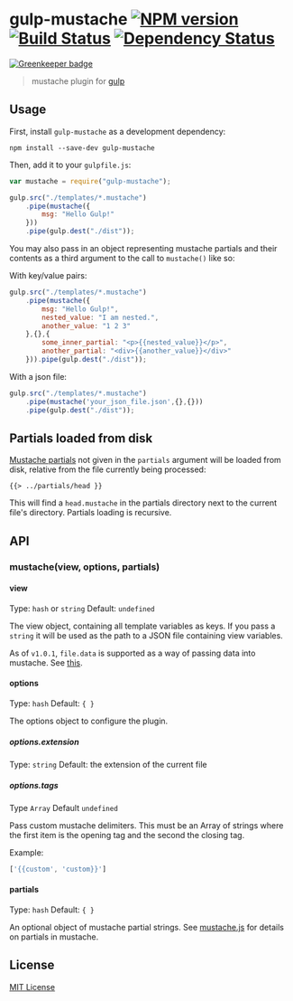 # gulp-mustache [![NPM version][npm-image]][npm-url] [![Build Status][travis-image]][travis-url] [![Dependency Status][depstat-image]][depstat-url]

[![Greenkeeper badge](https://badges.greenkeeper.io/rogeriopvl/gulp-mustache.svg)](https://greenkeeper.io/)

> mustache plugin for [gulp](https://github.com/wearefractal/gulp)

## Usage

First, install `gulp-mustache` as a development dependency:

```shell
npm install --save-dev gulp-mustache
```

Then, add it to your `gulpfile.js`:

```javascript
var mustache = require("gulp-mustache");

gulp.src("./templates/*.mustache")
	.pipe(mustache({
		msg: "Hello Gulp!"
	}))
	.pipe(gulp.dest("./dist"));
```

You may also pass in an object representing mustache partials and their contents
as a third argument to the call to `mustache()` like so:

With key/value pairs:

```javascript
gulp.src("./templates/*.mustache")
	.pipe(mustache({
		msg: "Hello Gulp!",
		nested_value: "I am nested.",
		another_value: "1 2 3"
	},{},{
		some_inner_partial: "<p>{{nested_value}}</p>",
		another_partial: "<div>{{another_value}}</div>"
	})).pipe(gulp.dest("./dist"));
```
With a json file:

```javascript
gulp.src("./templates/*.mustache")
	.pipe(mustache('your_json_file.json',{},{}))
	.pipe(gulp.dest("./dist"));
```

## Partials loaded from disk

[Mustache partials](https://mustache.github.io/mustache.5.html#Partials) not given in the `partials` argument will be loaded from disk, relative from the file currently being processed:

```
{{> ../partials/head }}
```

This will find a `head.mustache` in the partials directory next to the current file's directory. Partials loading is recursive.

## API

### mustache(view, options, partials)

#### view
Type: `hash` or `string`
Default: `undefined`

The view object, containing all template variables as keys. If you pass a `string` it will be used as the path to a JSON file containing view variables.

As of `v1.0.1`, `file.data` is supported as a way of passing data into mustache. See [this](https://github.com/colynb/gulp-data#note-to-gulp-plugin-authors).

#### options
Type: `hash`
Default: `{ }`

The options object to configure the plugin.

##### options.extension
Type: `string`
Default: the extension of the current file

##### options.tags
Type `Array`
Default `undefined`

Pass custom mustache delimiters. This must be an Array of strings where the first item is the opening tag and the second the closing tag.

Example:

```javascript
['{{custom', 'custom}}']
```

#### partials
Type: `hash`
Default: `{ }`

An optional object of mustache partial strings. See [mustache.js](https://github.com/janl/mustache.js/) for details on partials in mustache.

## License

[MIT License](http://en.wikipedia.org/wiki/MIT_License)

[npm-url]: https://npmjs.org/package/gulp-mustache
[npm-image]: https://badge.fury.io/js/gulp-mustache.png

[travis-url]: http://travis-ci.org/rogeriopvl/gulp-mustache
[travis-image]: https://secure.travis-ci.org/rogeriopvl/gulp-mustache.png?branch=master

[depstat-url]: https://david-dm.org/rogeriopvl/gulp-mustache
[depstat-image]: https://david-dm.org/rogeriopvl/gulp-mustache.png
